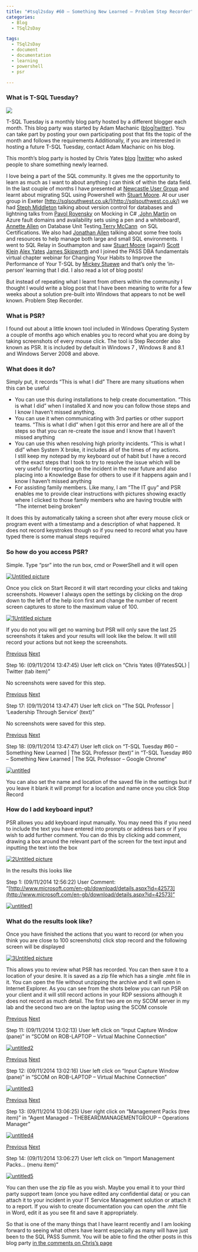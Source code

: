 ```yaml
---
title: "#tsql2sday #60 – Something New Learned – Problem Step Recorder"
categories:
  - Blog
  - TSql2sDay

tags:
  - TSql2sDay
  - document
  - documentation
  - learning
  - powershell
  - psr

---
```

### What is T-SQL Tuesday?

[![](https://chrisyatessql.files.wordpress.com/2012/10/sql-tuesday1.jpg)](http://chrisyatessql.wordpress.com/2014/11/05/t-sql-tuesday-60-something-new-learned/)

T-SQL Tuesday is a monthly blog party hosted by a different blogger each month. This blog party was started by Adam Machanic ([blog](http://sqlblog.com/blogs/adam_machanic/)|[twitter](http://twitter.com/adammachanic)). You can take part by posting your own participating post that fits the topic of the month and follows the requirements Additionally, if you are interested in hosting a future T-SQL Tuesday, contact Adam Machanic on his blog.

This month’s blog party is hosted by Chris Yates [blog](http://chrisyatessql.wordpress.com/) |[twitter](https://twitter.com/@Yatessql) who asked people to share something newly learned.

I love being a part of the SQL community. It gives me the opportunity to learn as much as I want to about anything I can think of within the data field. In the last couple of months I have presented at [Newcastle User Group](http://sqlne.sqlpass.org/) and learnt about migrating SQL using Powershell with [Stuart Moore](https://twitter.com/napalmgram). At our user group in Exeter [http://sqlsouthwest.co.uk/](http://sqlsouthwest.co.uk/) we had [Steph Middleton](https://twitter.com/Steph_middleton) talking about version control for databases and lightning talks from [Pavol Rovensky](https://twitter.com/pavol) on Mocking in C# ,[John Martin](http://twitter.com/SQLServerMonkey) on Azure fault domains and availability sets using a pen and a whiteboard!, [Annette Allen](https://twitter.com/mrs_fatherjack) on Database Unit Testing,[Terry McCann](https://twitter.com/sqlshark)  on SQL Certifications. We also had [Jonathan Allen](http://www.simple-talk.com/community/blogs/jonathanallen/) talking about some free tools and resources to help manage both large and small SQL environments.  I went to SQL Relay in Southampton and saw [Stuart Moore](https://twitter.com/napalmgram) (again!) [Scott Klein](https://twitter.com/SQLScott) [Alex Yates](https://twitter.com/_AlexYates_) [James Skipworth](https://twitter.com/thesqlpimp) and I joined the PASS DBA fundamentals virtual chapter webinar for Changing Your Habits to Improve the Performance of Your T-SQL by [Mickey Stuewe](https://twitter.com/SQLMickey) and that’s only the ‘in-person’ learning that I did. I also read a lot of blog posts!

But instead of repeating what I learnt from others within the community I thought I would write a blog post that I have been meaning to write for a few weeks about a solution pre-built into Windows that appears to not be well known. Problem Step Recorder.

### What is PSR?

I found out about a little known tool included in Windows Operating System a couple of months ago which enables you to record what you are doing by taking screenshots of every mouse click. The tool is Step Recorder also known as PSR. It is included by default in Windows 7 , Windows 8 and 8.1 and Windows Server 2008 and above.

### What does it do?

Simply put, it records “This is what I did” There are many situations when this can be useful

*   You can use this during installations to help create documentation. “This is what I did” when I installed X and now you can follow those steps and I know I haven’t missed anything.
*   You can use it when communicating with 3rd parties or other support teams. “This is what I did” when I got this error and here are all of the steps so that you can re-create the issue and I know that I haven’t missed anything
*   You can use this when resolving high priority incidents. “This is what I did” when System X broke, it includes all of the times of my actions.  
    I still keep my notepad by my keyboard out of habit but I have a record of the exact steps that I took to try to resolve the issue which will be very useful for reporting on the incident in the near future and also placing into a Knowledge Base for others to use if it happens again and I know I haven’t missed anything
*   For assisting family members. Like many, I am “The IT guy” and PSR enables me to provide clear instructions with pictures showing exactly where I clicked to those family members who are having trouble with “The internet being broken”

It does this by automatically taking a screen shot after every mouse click or program event with a timestamp and a description of what happened. It does not record keystrokes though so if you need to record what you have typed there is some manual steps required

### So how do you access PSR?

Simple. Type “psr” into the run box, cmd or PowerShell and it will open

[![Untitled picture](https://blog.robsewell.com/assets/uploads/2014/11/untitled-picture.png)](https://blog.robsewell.com/assets/uploads/2014/11/untitled-picture.png)

Once you click on Start Record it will start recording your clicks and taking screenshots. However I always open the settings by clicking on the drop down to the left of the help icon first and change the number of recent screen captures to store to the maximum value of 100.

[![1Untitled picture](https://blog.robsewell.com/assets/uploads/2014/11/1untitled-picture.png)](https://blog.robsewell.com/assets/uploads/2014/11/1untitled-picture.png)

If you do not you will get no warning but PSR will only save the last 25 screenshots it takes and your results will look like the below. It will still record your actions but not keep the screenshots.

[Previous](https://blog.robsewell.com/tsql2sday-60-something-new-learned-problem-step-recorder/%24Recording_20141109_1348.mht) [Next](https://blog.robsewell.com/tsql2sday-60-something-new-learned-problem-step-recorder/%24Recording_20141109_1348%5B1%5D.mht)

Step 16: (09/11/2014 13:47:45) User left click on “Chris Yates (@YatesSQL) | Twitter (tab item)”

No screenshots were saved for this step.

[Previous](https://blog.robsewell.com/tsql2sday-60-something-new-learned-problem-step-recorder/%24Recording_20141109_1348%5B2%5D.mht) [Next](https://blog.robsewell.com/tsql2sday-60-something-new-learned-problem-step-recorder/%24Recording_20141109_1348%5B3%5D.mht)

Step 17: (09/11/2014 13:47:47) User left click on “The SQL Professor | ‘Leadership Through Service’ (text)”

No screenshots were saved for this step.

[Previous](https://blog.robsewell.com/tsql2sday-60-something-new-learned-problem-step-recorder/%24Recording_20141109_1348%5B4%5D.mht) [Next](https://blog.robsewell.com/tsql2sday-60-something-new-learned-problem-step-recorder/%24Recording_20141109_1348%5B5%5D.mht)

Step 18: (09/11/2014 13:47:47) User left click on “T-SQL Tuesday #60 – Something New Learned | The SQL Professor (text)” in “T-SQL Tuesday #60 – Something New Learned | The SQL Professor – Google Chrome”

[![untitled](https://blog.robsewell.com/assets/uploads/2014/11/untitled.png)](https://blog.robsewell.com/assets/uploads/2014/11/untitled.png)

You can also set the name and location of the saved file in the settings but if you leave it blank it will prompt for a location and name once you click Stop Record

### How do I add keyboard input?

PSR allows you add keyboard input manually. You may need this if you need to include the text you have entered into prompts or address bars or if you wish to add further comment. You can do this by clicking add comment, drawing a box around the relevant part of the screen for the text input and inputting the text into the box

[![2Untitled picture](https://blog.robsewell.com/assets/uploads/2014/11/2untitled-picture.png)](https://blog.robsewell.com/assets/uploads/2014/11/2untitled-picture.png)

In the results this looks like

Step 1: (09/11/2014 12:56:22) User Comment: “[http://www.microsoft.com/en-gb/download/details.aspx?id=42573](http://www.microsoft.com/en-gb/download/details.aspx?id=42573)”

[![untitled1](https://blog.robsewell.com/assets/uploads/2014/11/untitled1.png)](https://blog.robsewell.com/assets/uploads/2014/11/untitled1.png)

### What do the results look like?

Once you have finished the actions that you want to record (or when you think you are close to 100 screenshots) click stop record and the following screen will be displayed

[![3Untitled picture](https://blog.robsewell.com/assets/uploads/2014/11/3untitled-picture.png)](https://blog.robsewell.com/assets/uploads/2014/11/3untitled-picture.png)

This allows you to review what PSR has recorded. You can then save it to a location of your desire. It is saved as a zip file which has a single .mht file in it. You can open the file without unzipping the archive and it will open in Internet Explorer. As you can see from the shots below you can run PSR on your client and it will still record actions in your RDP sessions although it does not record as much detail. The first two are on my SCOM server in my lab and the second two are on the laptop using the SCOM console

[Previous](https://blog.robsewell.com/tsql2sday-60-something-new-learned-problem-step-recorder/%24Recording_20141109_1338.mht) [Next](https://blog.robsewell.com/tsql2sday-60-something-new-learned-problem-step-recorder/%24Recording_20141109_1338%5B1%5D.mht)

Step 11: (09/11/2014 13:02:13) User left click on “Input Capture Window (pane)” in “SCOM on ROB-LAPTOP – Virtual Machine Connection”

[![untitled2](https://blog.robsewell.com/assets/uploads/2014/11/untitled2.png)](https://blog.robsewell.com/assets/uploads/2014/11/untitled2.png)

[Previous](https://blog.robsewell.com/tsql2sday-60-something-new-learned-problem-step-recorder/%24Recording_20141109_1338%5B2%5D.mht) [Next](https://blog.robsewell.com/tsql2sday-60-something-new-learned-problem-step-recorder/%24Recording_20141109_1338%5B3%5D.mht)

Step 12: (09/11/2014 13:02:16) User left click on “Input Capture Window (pane)” in “SCOM on ROB-LAPTOP – Virtual Machine Connection”

[![untitled3](https://blog.robsewell.com/assets/uploads/2014/11/untitled3.png)](https://blog.robsewell.com/assets/uploads/2014/11/untitled3.png)

[Previous](https://blog.robsewell.com/tsql2sday-60-something-new-learned-problem-step-recorder/%24Recording_20141109_1338%5B4%5D.mht) [Next](https://blog.robsewell.com/tsql2sday-60-something-new-learned-problem-step-recorder/%24Recording_20141109_1338%5B5%5D.mht)

Step 13: (09/11/2014 13:06:25) User right click on “Management Packs (tree item)” in “Agent Managed – THEBEARDMANAGEMENTGROUP – Operations Manager”

[![untitled4](https://blog.robsewell.com/assets/uploads/2014/11/untitled4.png)](https://blog.robsewell.com/assets/uploads/2014/11/untitled4.png)

[Previous](https://blog.robsewell.com/tsql2sday-60-something-new-learned-problem-step-recorder/%24Recording_20141109_1338%5B6%5D.mht) [Next](https://blog.robsewell.com/tsql2sday-60-something-new-learned-problem-step-recorder/%24Recording_20141109_1338%5B7%5D.mht)

Step 14: (09/11/2014 13:06:27) User left click on “Import Management Packs… (menu item)”

[![untitled5](https://blog.robsewell.com/assets/uploads/2014/11/untitled5.png)](https://blog.robsewell.com/assets/uploads/2014/11/untitled5.png)

You can then use the zip file as you wish. Maybe you email it to your third party support team (once you have edited any confidential data) or you can attach it to your incident in your IT Service Management solution or attach it to a report. If you wish to create documentation you can open the .mht file in Word, edit it as you see fit and save it appropriately.

So that is one of the many things that I have learnt recently and I am looking forward to seeing what others have learnt especially as many will have just been to the SQL PASS Summit. You will be able to find the other posts in this blog party [in the comments on Chris’s page](http://chrisyatessql.wordpress.com/2014/11/05/t-sql-tuesday-60-something-new-learned/#comments)